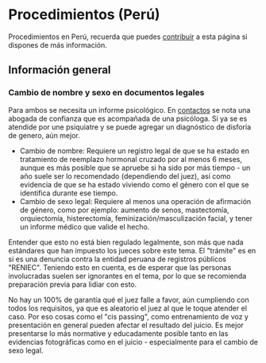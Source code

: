 # Procedimientos (Perú)

Procedimientos en Perú, recuerda que puedes [contribuir](contribuir.md) a esta página si dispones de más información.

## Información general
### Cambio de nombre y sexo en documentos legales
Para ambos se necesita un informe psicológico. En [contactos](contactos.md) se nota una abogada de confianza que es acompañada de una psicóloga. Si ya se es atendide por une psiquiatre y se puede agregar un diagnóstico de disforia de genero, aún mejor.
* Cambio de nombre: Requiere un registro legal de que se ha estado en tratamiento de reemplazo hormonal cruzado por al menos 6 meses, aunque es más posible que se apruebe si ha sido por más tiempo - un año suele ser lo recomendado (dependiendo del juez), así como evidencia de que se ha estado viviendo como el género con el que se identifica durante ese tiempo.
* Cambio de sexo legal: Requiere al menos una operación de afirmación de género, como por ejemplo: aumento de senos, mastectomía, orquiectomía, histerectomía, feminización/masculización facial, y tener un informe médico que valide el hecho.

Entender que esto no está bien regulado legalmente, son más que nada estándares que han impuesto los jueces sobre este tema. El "trámite" es en si es una denuncia contra la entidad peruana de registros públicos "RENIEC". 
Teniendo esto en cuenta, es de esperar que las personas involucradas suelen ser ignorantes en el tema, por lo que se recomienda preparación previa para lidiar con esto.

No hay un 100% de garantía qué el juez falle a favor, aún cumpliendo con todos los requisitos, ya que es aleatorio el juez al que le toque atender el caso. Por eso cosas como el "cis passing", como entrenamiento de voz y presentación en general pueden afectar el resultado del juicio. Es mejor presentarse lo más normative y educadamente posible tanto en las evidencias fotográficas como en el juicio - especialmente para el cambio de sexo legal.
